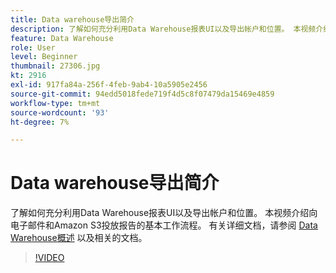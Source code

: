 ```yaml
---
title: Data warehouse导出简介
description: 了解如何充分利用Data Warehouse报表UI以及导出帐户和位置。 本视频介绍向电子邮件和Amazon S3投放报告的基本工作流程。
feature: Data Warehouse
role: User
level: Beginner
thumbnail: 27306.jpg
kt: 2916
exl-id: 917fa84a-256f-4feb-9ab4-10a5905e2456
source-git-commit: 94edd5018fede719f4d5c8f07479da15469e4859
workflow-type: tm+mt
source-wordcount: '93'
ht-degree: 7%

---
```


# Data warehouse导出简介

了解如何充分利用Data Warehouse报表UI以及导出帐户和位置。 本视频介绍向电子邮件和Amazon S3投放报告的基本工作流程。 有关详细文档，请参阅 [Data Warehouse概述](https://experienceleague.adobe.com/docs/analytics/export/data-warehouse/data-warehouse.html?lang=zh-Hans) 以及相关的文档。

>[!VIDEO](https://video.tv.adobe.com/v/27306/?quality=12&learn=on)
